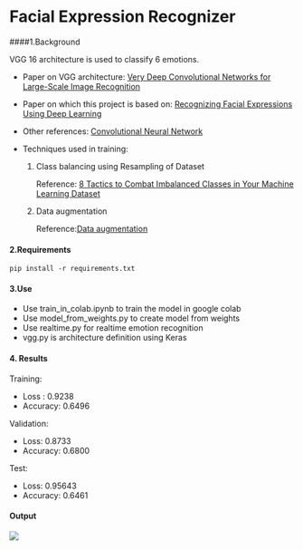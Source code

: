 # Facial Expression Recognizer

####1.Background

VGG 16 architecture is used to classify 6 emotions.

- Paper on VGG architecture: [Very Deep Convolutional Networks for Large-Scale Image Recognition](https://arxiv.org/abs/1409.1556)

- Paper on which this project is based on: [Recognizing Facial Expressions Using Deep Learning](http://cs231n.stanford.edu/reports/2017/pdfs/224.pdf)

- Other references: [Convolutional Neural Network](http://cs231n.github.io/convolutional-networks/)

- Techniques used in training:

  1. Class balancing using Resampling of Dataset

     Reference: [8 Tactics to Combat Imbalanced Classes in Your Machine Learning Dataset](https://machinelearningmastery.com/tactics-to-combat-imbalanced-classes-in-your-machine-learning-dataset/)

  2. Data augmentation

     Reference:[Data augmentation](https://www.youtube.com/watch?v=JI8saFjK84o)

#### 2.Requirements

```shell
pip install -r requirements.txt
```

 

#### 3.Use

- Use train_in_colab.ipynb to train the model in google colab
- Use model_from_weights.py to create model from weights
- Use realtime.py for realtime emotion recognition
- vgg.py is architecture definition using Keras

#### 4. Results

Training:

- Loss : 0.9238
- Accuracy: 0.6496

Validation:

- Loss: 0.8733
- Accuracy: 0.6800

Test:

- Loss: 0.95643
- Accuracy: 0.6461



#### Output

![](/home/bishal/Upwork/Ahamad/EmotionRecognition/Resources/neutral.png) 



